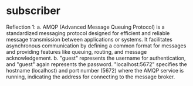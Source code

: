 # subscriber

Reflection 1:
    a. AMQP (Advanced Message Queuing Protocol) is a standardized messaging protocol designed for efficient and reliable message transmission between applications or systems. It facilitates asynchronous communication by defining a common format for messages and providing features like queuing, routing, and message acknowledgement.
    b. "guest" represents the username for authentication, and "guest" again represents the password. "localhost:5672" specifies the hostname (localhost) and port number (5672) where the AMQP service is running, indicating the address for connecting to the message broker.
